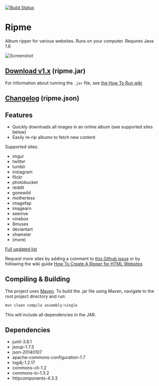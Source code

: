 [![Build Status](https://travis-ci.org/4pr0n/ripme.svg?branch=master)](https://travis-ci.org/4pr0n/ripme)

Ripme
=====

Album ripper for various websites. Runs on your computer. Requires Java 1.6

![Screenshot](http://i.imgur.com/kWzhsIu.png)

[Download v1.x](http://rarchives.com/ripme.jar) (ripme.jar)
--------------------------
For information about running the `.jar` file, see [the How To Run wiki](https://github.com/4pr0n/ripme/wiki/How-To-Run-RipMe)

[Changelog](http://rarchives.com/ripme.json) (ripme.json)
--------------

Features
---------------

* Quickly downloads all images in an online album (see supported sites below)
* Easily re-rip albums to fetch new content

Supported sites:
* imgur
* twitter
* tumblr
* instagram
* flickr
* photobucket
* reddit
* gonewild
* motherless
* imagefap
* imagearn
* seenive
* vinebox
* 8muses
* deviantart
* xhamster
* (more)

[Full updated list](https://github.com/4pr0n/ripme/issues/8)

Request more sites by adding a comment to [this Github issue](https://github.com/4pr0n/ripme/issues/8) or by following the wiki guide [How To Create A Ripper for HTML Websites](https://github.com/4pr0n/ripme/wiki/How-To-Create-A-Ripper-for-HTML-websites)

Compiling & Building
--------------------

The project uses [Maven](http://maven.apache.org/). To build the .jar file using Maven, navigate to the root project directory and run:

```bash
mvn clean compile assembly:single
```

This will include all dependencies in the JAR.

Dependencies
------------
* junit-3.8.1
* jsoup-1.7.3
* json-20140107
* apache-commons-configuration-1.7
* log4j-1.2.17
* commons-cli-1.2
* commons-io-1.3.2
* httpcomponents-4.3.3

